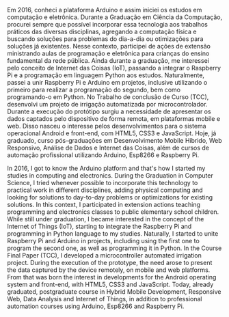 Em 2016, conheci a plataforma Arduino e assim iniciei os estudos em computação e eletrônica. Durante a Graduação em Ciência da Computação, procurei sempre que possível incorporar essa tecnologia aos trabalhos práticos das diversas disciplinas, agregando a computação física e buscando soluções para problemas do dia-a-dia ou otimizações para soluções já existentes. Nesse contexto, participei de ações de extensão ministrando aulas de programação e eletrônica para crianças do ensino fundamental da rede pública. Ainda durante a graduação, me interessei pelo conceito de Internet das Coisas (IoT), passando a integrar o Raspberry Pi e a programação em linguagem Python aos estudos. Naturalmente, passei a unir Raspberry Pi e Arduino em projetos, inclusive utilizando o primeiro para realizar a programação do segundo, bem como programando-o em Python. No Trabalho de conclusão de Curso (TCC), desenvolvi um projeto de irrigação automatizada por microcontrolador. Durante a execução do protótipo surgiu a necessidade de apresentar os dados captados pelo dispositivo de forma remota, em plataformas mobile e web. Disso nasceu o interesse pelos desenvolvimentos para o sistema operacional Android e front-end, com HTML5, CSS3 e JavaScript. Hoje, já graduado, curso pós-graduações em Desenvolvimento Mobile Híbrido, Web Responsivo, Análise de Dados e Internet das Coisas, além de cursos de automação profissional utilizando Arduino, Esp8266 e Raspberry Pi.


In 2016, I got to know the Arduino platform and that's how I started my studies in computing and electronics. During the Graduation in Computer Science, I tried whenever possible to incorporate this technology to practical work in different disciplines, adding physical computing and looking for solutions to day-to-day problems or optimizations for existing solutions. In this context, I participated in extension actions teaching programming and electronics classes to public elementary school children. While still under graduation, I became interested in the concept of the Internet of Things (IoT), starting to integrate the Raspberry Pi and programming in Python language to my studies. Naturally, I started to unite Raspberry Pi and Arduino in projects, including using the first one to program the second one, as well as programming it in Python. In the Course Final Paper (TCC), I developed a microcontroller automated irrigation project. During the execution of the prototype, the need arose to present the data captured by the device remotely, on mobile and web platforms. From that was born the interest in developments for the Android operating system and front-end, with HTML5, CSS3 and JavaScript. Today, already graduated, postgraduate course in Hybrid Mobile Development, Responsive Web, Data Analysis and Internet of Things, in addition to professional automation courses using Arduino, Esp8266 and Raspberry Pi.

<!---
denissonsillva/denissonsillva is a ✨ special ✨ repository because its `README.md` (this file) appears on your GitHub profile.
You can click the Preview link to take a look at your changes.
--->
